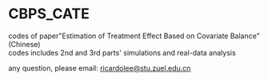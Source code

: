 # CBPS_CATE
codes of paper"Estimation of Treatment Effect Based on Covariate Balance"(Chinese)  
codes includes 2nd and 3rd parts' simulations and real-data analysis  


any question, please email: ricardolee@stu.zuel.edu.cn
